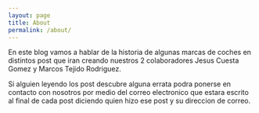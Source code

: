 ```yaml
---
layout: page
title: About
permalink: /about/
---
```


En este blog vamos a hablar de la historia de algunas marcas de coches en distintos post que iran creando nuestros 2 colaboradores Jesus Cuesta Gomez y Marcos Tejido Rodriguez.

Si alguien leyendo los post descubre alguna errata podra ponerse en contacto con nosotros por medio del correo electronico que estara escrito al final de cada post diciendo quien hizo ese post y su direccion de correo.
